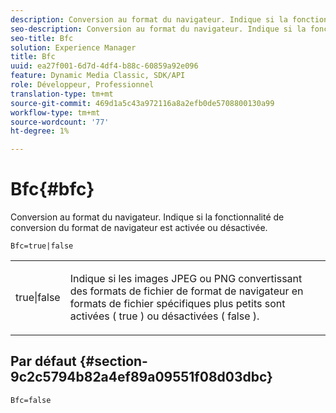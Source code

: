 ```yaml
---
description: Conversion au format du navigateur. Indique si la fonctionnalité de conversion du format de navigateur est activée ou désactivée.
seo-description: Conversion au format du navigateur. Indique si la fonctionnalité de conversion du format de navigateur est activée ou désactivée.
seo-title: Bfc
solution: Experience Manager
title: Bfc
uuid: ea27f001-6d7d-4df4-b88c-60859a92e096
feature: Dynamic Media Classic, SDK/API
role: Développeur, Professionnel
translation-type: tm+mt
source-git-commit: 469d1a5c43a972116a8a2efb0de5708800130a99
workflow-type: tm+mt
source-wordcount: '77'
ht-degree: 1%

---
```



# Bfc{#bfc}

Conversion au format du navigateur. Indique si la fonctionnalité de conversion du format de navigateur est activée ou désactivée.

<!--<a id="section_2768B2BEEE214676AA32F17E2A0E3343"></a>-->

`Bfc=true|false`

<table id="simpletable_998CF426296945FEA48D19E33B71A17E"> 
 <tr class="strow"> 
  <td class="stentry"> <p> <span class="codeph"> true|false  </span> </p> </td> 
  <td class="stentry"> <p>Indique si les images JPEG ou PNG convertissant des formats de fichier de format de navigateur en formats de fichier spécifiques plus petits sont activées ( <span class="codeph"> true </span>) ou désactivées ( <span class="codeph"> false </span>). </p> </td> 
 </tr> 
</table>

## Par défaut {#section-9c2c5794b82a4ef89a09551f08d03dbc}

`Bfc=false`
